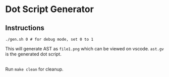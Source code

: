 # Dot Script Generator

## Instructions

```
./gen.sh 0 # for debug mode, set 0 to 1
```

This will generate AST as `file1.png` which can be viewed on vscode. `ast.gv` is the generated dot script.

\
Run `make clean` for cleanup.